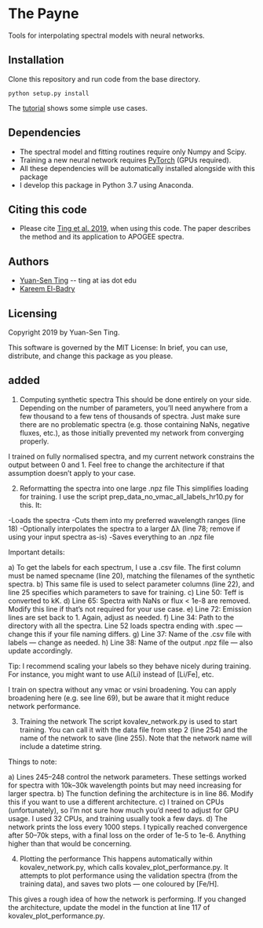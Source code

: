 # The Payne
Tools for interpolating spectral models with neural networks.

## Installation
Clone this repository and run code from the base directory.
```
python setup.py install
````

The [tutorial](https://github.com/tingyuansen/The_Payne/blob/master/tutorial.ipynb) shows some simple use cases.

## Dependencies
* The spectral model and fitting routines require only Numpy and Scipy.
* Training a new neural network requires [PyTorch](http://pytorch.org/) (GPUs required).
* All these dependencies will be automatically installed alongside with this package
* I develop this package in Python 3.7 using Anaconda.

## Citing this code
* Please cite [Ting et al. 2019](https://ui.adsabs.harvard.edu/abs/2019ApJ...879...69T/abstract), when using this code. The paper describes the method and its application to APOGEE spectra.

## Authors
* [Yuan-Sen Ting](http://www.sns.ias.edu/~ting/) -- ting at ias dot edu
* [Kareem El-Badry](http://w.astro.berkeley.edu/~kelbadry/)

## Licensing

Copyright 2019 by Yuan-Sen Ting.

This software is governed by the MIT License: In brief, you can use, distribute, and change this package as you please.


## added

1) Computing synthetic spectra
This should be done entirely on your side. Depending on the number of parameters, you’ll need anywhere from a few thousand to a few tens of thousands of spectra. Just make sure there are no problematic spectra (e.g. those containing NaNs, negative fluxes, etc.), as those initially prevented my network from converging properly.

I trained on fully normalised spectra, and my current network constrains the output between 0 and 1. Feel free to change the architecture if that assumption doesn’t apply to your case.

2) Reformatting the spectra into one large .npz file
This simplifies loading for training. I use the script prep_data_no_vmac_all_labels_hr10.py for this. It:

-Loads the spectra
-Cuts them into my preferred wavelength ranges (line 18)
-Optionally interpolates the spectra to a larger Δλ (line 78; remove if using your input spectra as-is)
-Saves everything to an .npz file

Important details:

a) To get the labels for each spectrum, I use a .csv file. The first column must be named specname (line 20), matching the filenames of the synthetic spectra.
b) This same file is used to select parameter columns (line 22), and line 25 specifies which parameters to save for training.
c) Line 50: Teff is converted to kK.
d) Line 65: Spectra with NaNs or flux < 1e-8 are removed. Modify this line if that’s not required for your use case.
e) Line 72: Emission lines are set back to 1. Again, adjust as needed.
f) Line 34: Path to the directory with all the spectra. Line 52 loads spectra ending with .spec — change this if your file naming differs.
g) Line 37: Name of the .csv file with labels — change as needed.
h) Line 38: Name of the output .npz file — also update accordingly.

Tip: I recommend scaling your labels so they behave nicely during training. For instance, you might want to use A(Li) instead of [Li/Fe], etc.

I train on spectra without any vmac or vsini broadening. You can apply broadening here (e.g. see line 69), but be aware that it might reduce network performance.

3) Training the network
The script kovalev_network.py is used to start training. You can call it with the data file from step 2 (line 254) and the name of the network to save (line 255). Note that the network name will include a datetime string.

Things to note:

a) Lines 245–248 control the network parameters. These settings worked for spectra with 10k–30k wavelength points but may need increasing for larger spectra.
b) The function defining the architecture is in line 86. Modify this if you want to use a different architecture.
c) I trained on CPUs (unfortunately), so I’m not sure how much you’d need to adjust for GPU usage. I used 32 CPUs, and training usually took a few days.
d) The network prints the loss every 1000 steps. I typically reached convergence after 50–70k steps, with a final loss on the order of 1e-5 to 1e-6. Anything higher than that would be concerning.

4) Plotting the performance
This happens automatically within kovalev_network.py, which calls kovalev_plot_performance.py. It attempts to plot performance using the validation spectra (from the training data), and saves two plots — one coloured by [Fe/H].

This gives a rough idea of how the network is performing. If you changed the architecture, update the model in the function at line 117 of kovalev_plot_performance.py.
